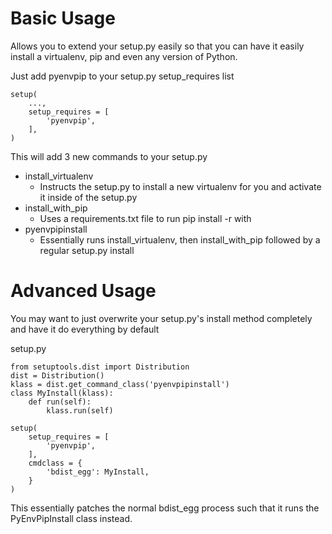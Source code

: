 # Basic Usage

Allows you to extend your setup.py easily so that you can have it easily install a virtualenv, pip and even any version of Python.

Just add pyenvpip to your setup.py setup_requires list


```
setup(
    ...,
    setup_requires = [
        'pyenvpip',
    ],
)
```

This will add 3 new commands to your setup.py

- install_virtualenv
  - Instructs the setup.py to install a new virtualenv for you and activate it inside of the setup.py
- install_with_pip
  - Uses a requirements.txt file to run pip install -r with
- pyenvpipinstall
  - Essentially runs install_virtualenv, then install_with_pip followed by a regular setup.py install


# Advanced Usage

You may want to just overwrite your setup.py's install method completely and have it do everything by default

setup.py

```
from setuptools.dist import Distribution
dist = Distribution()
klass = dist.get_command_class('pyenvpipinstall')
class MyInstall(klass):
    def run(self):
        klass.run(self)

setup(
    setup_requires = [
        'pyenvpip',
    ],
    cmdclass = {
        'bdist_egg': MyInstall,
    }
)
```

This essentially patches the normal bdist_egg process such that it runs the PyEnvPipInstall class instead.
